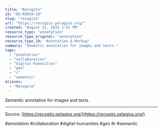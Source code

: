 ```yaml
---
title: "Recogito"
id: "DG-RSRCH-29"
slug: "recogito"
url: "https://recogito.pelagios.org/"
created: "August 31, 2025 2:51 PM"
resource_type: "annotation"
resource_type_original: "annotation"
resource_type_10: "Annotation & Markup"
summary: "Semantic annotation for images and texts."
tags:
  - "annotation"
  - "collaboration"
  - "digital-humanities"
  - "geo"
  - "r"
  - "semantic"
aliases:
  - "Recogito"
---
```


Semantic annotation for images and texts.

---

Source: [https://recogito.pelagios.org/](https://recogito.pelagios.org/)

#annotation #collaboration #digital-humanities #geo #r #semantic
